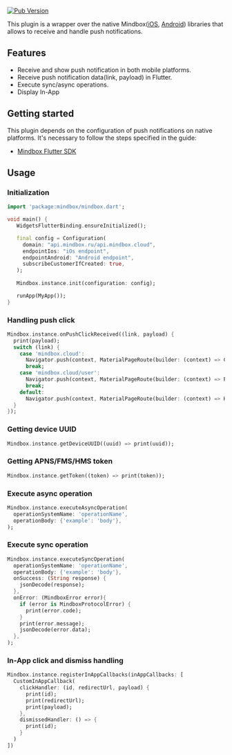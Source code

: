[![Pub Version](https://img.shields.io/pub/v/mindbox?color=blue)](https://pub.dev/packages/mindbox)

This plugin is a wrapper over the native Mindbox([iOS](https://github.com/mindbox-moscow/ios-sdk),
[Android](https://github.com/mindbox-moscow/android-sdk)) libraries that allows to
receive and handle push notifications.

## Features

* Receive and show push notification in both mobile platforms.
* Receive push notification data(link, payload) in Flutter.
* Execute sync/async operations.
* Display In-App

## Getting started

This plugin depends on the configuration of push notifications on native platforms. It's necessary
to follow the steps specified in the guide:

* [Mindbox Flutter SDK](https://developers.mindbox.ru/docs/flutter-sdk-integration)

## Usage

### Initialization

```dart
import 'package:mindbox/mindbox.dart';

void main() {
   WidgetsFlutterBinding.ensureInitialized();

   final config = Configuration(
     domain: "api.mindbox.ru/api.mindbox.cloud",
     endpointIos: "iOs endpoint",
     endpointAndroid: "Android endpoint",
     subscribeCustomerIfCreated: true,
   );
 
   Mindbox.instance.init(configuration: config);

   runApp(MyApp());
}
```

### Handling push click

```dart
Mindbox.instance.onPushClickReceived((link, payload) {
  print(payload);
  switch (link) {
    case 'mindbox.cloud':
      Navigator.push(context, MaterialPageRoute(builder: (context) => ContentPage()));
      break;
    case 'mindbox.cloud/user':
      Navigator.push(context, MaterialPageRoute(builder: (context) => ProfilePage()));
      break;
    default:
      Navigator.push(context, MaterialPageRoute(builder: (context) => HomePage()));
  }
});
```

### Getting device UUID

```dart
Mindbox.instance.getDeviceUUID((uuid) => print(uuid));
```

### Getting APNS/FMS/HMS token

```dart
Mindbox.instance.getToken((token) => print(token));
```

### Execute async operation

```dart
Mindbox.instance.executeAsyncOperation(
  operationSystemName: 'operationName',
  operationBody: {'example': 'body'},
);
```

### Execute sync operation

```dart
Mindbox.instance.executeSyncOperation(
  operationSystemName: 'operationName',
  operationBody: {'example': 'body'},
  onSuccess: (String response) {
    jsonDecode(response);
  },
  onError: (MindboxError error){
    if (error is MindboxProtocolError) {
      print(error.code);
    }
    print(error.message);
    jsonDecode(error.data);
  },
);
```

### In-App click and dismiss handling

```dart
Mindbox.instance.registerInAppCallbacks(inAppCallbacks: [
  CustomInAppCallback(
    clickHandler: (id, redirectUrl, payload) {
      print(id);
      print(redirectUrl);
      print(payload);
    },
    dismissedHandler: () => {
      print(id);
    }
  )
])
```